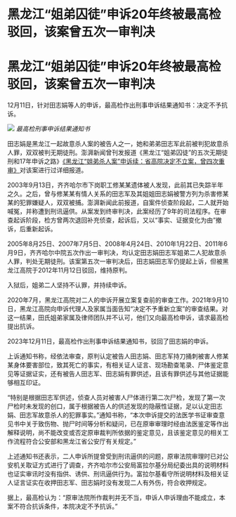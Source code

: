 # 黑龙江“姐弟囚徒”申诉20年终被最高检驳回，该案曾五次一审判决

# 黑龙江“姐弟囚徒”申诉20年终被最高检驳回，该案曾五次一审判决

12月11日，针对田志娟等人的申诉，最高检作出刑事申诉结果通知书：决定不予抗诉。

![](https://inews.gtimg.com/om_bt/OOzmPRo4UmEH-B5YDvCKUZaUu978uYePAOU4P52RKnGA8AA/1000)
_最高检刑事申诉结果通知书_

田志娟是黑龙江一起故意杀人案的被告人之一，她和弟弟田志军此前被判犯故意杀人罪，双双被判无期徒刑。澎湃新闻曾刊发报道《黑龙江“姐弟囚徒”的五次无期徒刑和17年申诉之路》[《黑龙江“姐弟杀人案”申诉续：省高院决定不立案，曾四次重审》](https://news.qq.com/rain/a/20210913A0BYIH00)对该案进行过详细报道。

2003年9月13日，齐齐哈尔市下岗职工修某某遗体被人发现，此前其已失踪半年之久。之后，曾与修某某有情人关系的田志军及其姐姐田志娟被警方列为杀害修某某的犯罪嫌疑人，双双被捕。澎湃新闻此前报道，自案件侦查阶段起，二人就开始喊冤，并称遭到刑讯逼供。从案发到终审判决，此案经历了9年的司法程序。在审查起诉阶段，检方曾两次退回补充侦查，起诉后，又以“事实、证据变化为由”撤诉，后重新起诉。

2005年8月25日、2007年7月5日、2008年4月24日、2010年1月22日、2011年6月9日，齐齐哈尔中院五次作出一审判决，均认定田志娟田志军姐弟二人犯故意杀人罪，判处无期徒刑。该案第五次一审判决后，田志娟田志军仍提起上诉，但被黑龙江高院于2012年11月12日驳回，维持原判。

入狱后，姐弟二人坚持不认罪，并持续申诉。

2020年7月，黑龙江高院对二人的申诉开展立案复查前的审查工作。2021年9月10日，黑龙江高院向申诉代理人及家属当面告知“决定不予重新立案”的审查结果。对这一结果，田氏姐弟家属及律师团队并不认可，他们又向最高检申诉，请求最高检提出抗诉。

2023年12月11日，最高检作出刑事申诉结果通知书，驳回了田志娟的申诉。

上诉通知书称，经依法审查，原判认定被告人田志娟、田志军持刀捅刺被害人修某某身体要害部位，致其死亡的事实，有相关证人证言、现场勘查笔录、尸体鉴定意见等证据证实，还有被告人田志军、田志娟有罪供述，且该有罪供述与其他证据能够相互印证。

“特别是根据田志军供述，侦查人员对被害人尸体进行第二次尸检，发现了第一次尸检时未发现的创口，属于根据被告人的供述发现的隐蔽性证据，足以认定田志娟、田志军故意杀人的犯罪事实。”通知书称，“本次申诉提交的法医学书证审查意见书中关于致伤物、抛尸时间等分析和疑问，已在原审审理时经由法医鉴定等作出解释说明，尚不能改变或否定原审裁判所依据的鉴定意见，且该鉴定意见的相关工作流程符合公安部和黑龙江省公安厅有关规定。”

上述通知书还表示，二人申诉所提曾受到刑讯逼供的问题，原审法院审理时已对公安机关取证方式进行了调查，齐齐哈尔市公安局富拉尔基分局纪委出具的说明材料也证实审讯时没有指供、诱供、刑讯逼供行为。富拉尔基看守所说明材料及相关证人证言证实在收押田志军、田志娟时没有发现二人有外伤，符合收押规定。

据上，最高检认为：“原审法院所作裁判并无不当，申诉人申诉理由不能成立，本案不符合抗诉条件，本院决定不予抗诉。”

